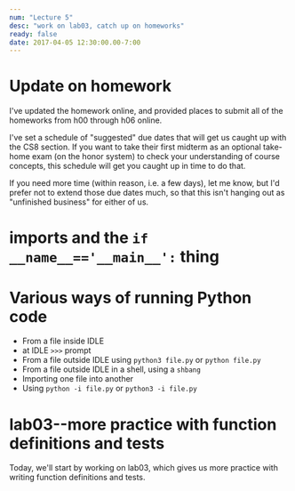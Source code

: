 ```yaml
---
num: "Lecture 5"
desc: "work on lab03, catch up on homeworks"
ready: false
date: 2017-04-05 12:30:00.00-7:00
---
```


# Update on homework

I've updated the homework online, and provided places to submit all of the homeworks from h00 through h06 online.

I've set a schedule of "suggested" due dates that will get us caught up with the CS8 section.  If you want to take their first midterm as an optional 
take-home exam (on the honor system) to check your understanding of course concepts, this schedule will get you caught up in time to do that.

If you need more time (within reason, i.e. a few days), let me know, but I'd prefer not to extend those due dates much, so that this isn't hanging out as "unfinished business" for 
either of us.

# imports and the `if __name__=='__main__':` thing  

# Various ways of running Python code

* From a file inside IDLE
* at IDLE `>>>` prompt
* From a file outside IDLE using `python3 file.py` or `python file.py`
* From a file outside IDLE in a shell, using a `shbang`
* Importing one file into another
* Using `python -i file.py` or `python3 -i file.py`

# lab03--more practice with function definitions and tests

Today, we'll start by working on lab03, which gives us more practice with writing function definitions and tests.






